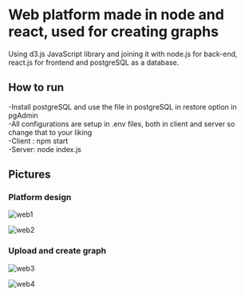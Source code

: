 # Web platform made in node and react, used for creating graphs
Using d3.js JavaScript library and joining it with node.js for back-end, react.js for frontend and postgreSQL as a database.  

## How to run  
-Install postgreSQL and use the file in postgreSQL in restore option in pgAdmin  
-All configurations are setup in .env files, both in client and server so change that to your liking    
-Client : npm start  
-Server: node index.js  

## Pictures
### Platform design
![web1](https://i.imgur.com/06lty6X.png)  

![web2](https://i.imgur.com/1puYpJ4.png)  
### Upload and create graph
![web3](https://i.imgur.com/38tgWbF.png)   

![web4](https://i.imgur.com/aOOKKIV.png) 
